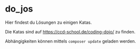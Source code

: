 # do_jos
Hier findest du Lösungen zu einigen Katas.

Die Katas sind auf https://ccd-school.de/coding-dojo/ zu finden.

Abhängigkeiten können mittels `composer update` geladen werden.

